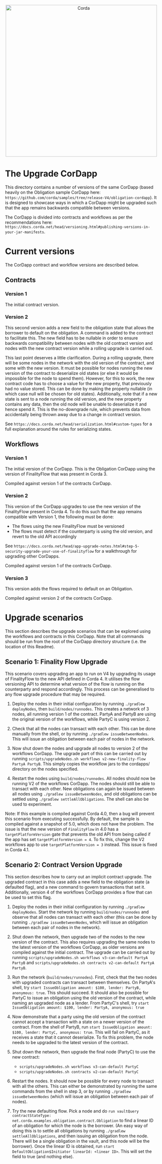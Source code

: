 <p align="center">
  <img src="https://www.corda.net/wp-content/uploads/2016/11/fg005_corda_b.png" alt="Corda" width="500">
</p>

# The Upgrade CorDapp

This directory contains a number of versions of the same CorDapp (based heavily on the Obligation sample CorDapp here:
`https://github.com/corda/samples/tree/release-V4/obligation-cordapp`). It is
designed to showcase ways in which a CorDapp might be upgraded such that the app remains backwards compatible between
versions.

The CorDapp is divided into contracts and workflows as per the recommendations here:
`https://docs.corda.net/head/versioning.html#publishing-versions-in-your-jar-manifests`.

# Current versions

The CorDapp contract and workflow versions are described below.

## Contracts

### Version 1

The initial contract version.

### Version 2

This second version adds a new field to the obligation state that allows the borrower to default on the obligation. A
command is added to the contract to facilitate this. The new field has to be nullable in order to ensure backwards
compatibility between nodes with the old contract version and nodes with the new contract version while a rolling
upgrade is carried out.

This last point deserves a little clarification. During a rolling upgrade, there will be some nodes in the network with
the old version of the contract, and some with the new version. It must be possible for nodes running the new version of
the contract to deserialize old states (or else it would be impossible for the node to spend them). However, for this to
work, the new contract code has to choose a value for the new property, that previously had no value stored. This can be
done by making the property nullable (in which case null will be chosen for old states). Additionally, note that if a new
state is sent to a node running the old version, and the new property contains any data, then the old node will be unable
to deserialize it and hence spend it. This is the no-downgrade rule, which prevents data from accidentally being thrown
away due to a change in contract version.

See `https://docs.corda.net/head/serialization.html#custom-types` for a full explanation around the rules for
serializing states.

## Workflows

### Version 1
The initial version of the CorDapp. This is the Obligation CorDapp using the version of FinalityFlow that was present in
Corda 3.

Compiled against version 1 of the contracts CorDapp.

### Version 2
This version of the CorDapp upgrades to use the new version of the FinalityFlow present in Corda 4. To do this such that
 the app remains compatible with Version 1, the following must be done:
 - The flows using the new FinalityFlow must be versioned
 - The flows must detect if the counterparty is using the old version, and revert to the old API accordingly
 
See `https://docs.corda.net/head/app-upgrade-notes.html#step-5-security-upgrade-your-use-of-finalityflow` for a
walkthrough for upgrading other CorDapps.
   
Compiled against version 1 of the contracts CorDapp.

### Version 3
This version adds the flows required to default on an Obligation.

Compiled against version 2 of the contracts CorDapp.

# Upgrade scenarios

This section describes the upgrade scenarios that can be explored using the workflows and contracts in this CorDapp.
Note that all commands should be run from the root of the CorDapp directory structure (i.e. the location of this Readme).

## Scenario 1: Finality Flow Upgrade

This scenario covers upgrading an app to run on V4 by upgrading its usage of FinalityFlow to the new API defined in
Corda 4. It utilises the flow versioning API to determine what version of the flow is running on the counterparty and
respond accordingly. This process can be generalised to any flow upgrade procedure that may be required.

 1. Deploy the nodes in their initial configuration by running `./gradlew deployNodes`, then `build/nodes/runnodes`.
 This creates a network of 3 nodes, all running version 1 of the contract. PartyA and PartyB are using the original
 version of the workflows, while PartyC is using version 2.
 
 2. Check that all the nodes can transact with each other. This can be done manually from the shell, or by running
 `./gradlew issueBetweenNodes`. This will issue an obligation between each pair of nodes in the network.
 
 3. Now shut down the nodes and upgrade all nodes to version 2 of the workflows CorDapp. The upgrade part of this can be
 carried out by running `scripts/upgradeNodes.sh workflows v2-new-finality-flow PartyA PartyB`.
 This simply copies the workflow jars to the cordapps/ directory on the nodes specified.
 
 4. Restart the nodes using `build/nodes/runnodes`. All nodes should now be running V2 of the workflows CorDapp. The nodes
 should still be able to transact with each other. New obligations can again be issued between all nodes using 
 `./gradlew issueBetweenNodes`, and old obligations can be settled using `./gradlew settleAllObligations`. The shell can
 also be used to experiment.
 
Note: If this example is compiled against Corda 4.0, then a bug will prevent this scenario from executing successfully.
By default, the sample is compiled against a snapshot of 5.0, which does not have the problem.
The issue is that the new version of `FinalityFlow` in 4.0 has a `targetPlatformVersion` gate that prevents the old API
from being called if the app has set `targetPlatformVersion = 4`. To fix this, change the V2 workflows app to use
`targetPlatformVersion = 3` instead. This issue is fixed in Corda 4.1.

## Scenario 2: Contract Version Upgrade

This section describes how to carry out an implicit contract upgrade. The upgraded contract in this case adds a new
field to the obligation state (a defaulted flag), and a new command to govern transactions that set it. Additionally,
version 4 of the workflows CorDapp provides a flow that can be used to set this flag.

1. Deploy the nodes in their initial configuration by running `./gradlew deployNodes`. Start the network by
 running `build/nodes/runnodes` and observe that all nodes can transact with each other (this can be done by running
 `./gradlew issueBetweenNodes`, which will issue an obligation between each pair of nodes in the network).
 
2. Shut down the network, then upgrade two of the nodes to the new version of the contract. This also requires
 upgrading the same nodes to the latest version of the workflows CorDapp, as older versions are compiled against the initial contract.
 The upgrade can be carried out by running `scripts/upgradeNodes.sh workflows v3-can-default PartyA PartyB`
 and `scripts/upgradeNodes.sh contracts v2-can-default PartyA PartyB`.
 
3. Run the network (`build/nodes/runnodes`). First, check that the two nodes with upgraded contracts can transact between
themselves. On PartyA's shell, try `start IssueObligation amount: $100, lender: PartyB, anonymous: true`. This should
succeed. It should also be possible for PartyC to issue an obligation using the old version of the contract, while
naming an upgraded node as a lender. From PartyC's shell, try `start IssueObligation amount: $100, lender: PartyA, anonymous: true`
 
4. Now demonstrate that a party using the old version of the contract cannot accept a transaction with a state on a newer
version of the contract. From the shell of PartyB, run `start IssueObligation amount: $100, lender: PartyC, anonymous: true`.
This will fail on PartyC, as it receives a state that it cannot deserialize. To fix this problem, the node needs to be
upgraded to the latest version of the contract.
  
5. Shut down the network, then upgrade the final node (PartyC) to use the new contract:
   - `scripts/upgradeNodes.sh workflows v3-can-default PartyC`
   - `scripts/upgradeNodes.sh contracts v2-can-default PartyC`
 
6. Restart the nodes. It should now be possible for every node to transact with all the others. This can either be
demonstrated by running the same commands from the shell in step 3, or by running `./gradlew issueBetweenNodes` (which will
issue an obligation between each pair of nodes).
 
7. Try the new defaulting flow. Pick a node and do `run vaultQuery contractStateType: net.corda.examples.obligation.contract.Obligation` to find a
 linear ID of an obligation for which the node is the borrower. (An easy way of doing this is to settle all obligations
 by running `./gradlew settleAllObligations`, and then issuing an obligation from the node. There will be a single
 obligation in the vault, and this node will be the borrower). Once the linear ID is obtained, run
 `start DefaultObligation$Initiator linearId: <linear ID>`. This will set the field to true (and nothing else).


